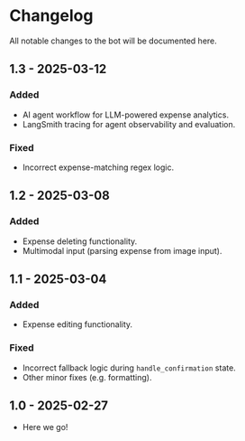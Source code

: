 # Changelog

All notable changes to the bot will be documented here.



## 1.3 - 2025-03-12

### Added
- AI agent workflow for LLM-powered expense analytics.
- LangSmith tracing for agent observability and evaluation.

### Fixed
- Incorrect expense-matching regex logic.


## 1.2 - 2025-03-08

### Added
- Expense deleting functionality.
- Multimodal input (parsing expense from image input).


## 1.1 - 2025-03-04

### Added
- Expense editing functionality.

### Fixed
- Incorrect fallback logic during `handle_confirmation` state.
- Other minor fixes (e.g. formatting).


## 1.0 - 2025-02-27

- Here we go!
